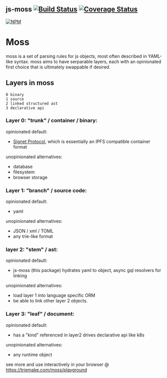 ## js-moss [![Build Status](https://travis-ci.org/1e1f/js-moss.svg?branch=master)](https://travis-ci.org/1e1f/js-moss) [![Coverage Status](https://coveralls.io/repos/github/1e1f/js-moss/badge.svg?branch=master)](https://coveralls.io/github/1e1f/js-moss?branch=master)
[![NPM](https://nodei.co/npm/js-moss.png?downloads=true)](https://nodei.co/npm/js-moss/)

# Moss

moss is a set of parsing rules for js objects, most often described in YAML-like
syntax. moss aims to have serparable layers, each with an opinionated first choice that is ultimately swappable if desired.

## Layers in moss
```
0 binary
1 source
2 linked structured ast
3 declarative api
```
### Layer 0: "trunk" / container / binary:
opinionated default:
+ [Signet Protocol](https://github.com/ChromaPDX/signet), which is essentially an IPFS compatible container format

unopinionated alternatives:
+ database
+ filesystem
+ browser storage

### Layer 1: "branch" / source code:
opinionated default:
+ yaml

unopinionated alternatives:
+ JSON / xml / TOML
+ any trie-like format

### layer 2: "stem" / ast:
opinionated default:
+ js-moss (this package) hydrates yaml to object, async gql resolvers for linking

unopinionated alternatives:
+ load layer 1 into language specific ORM
+ be able to link other layer 2 objects.

### Layer 3: "leaf" / document:
opinionated default:
+ has a "kind" referenced in layer2
drives declarative api like k8s

unopinionated alternatives:
+ any runtime object



see more and use interactively in your browser @ https://triemake.com/moss/playground
